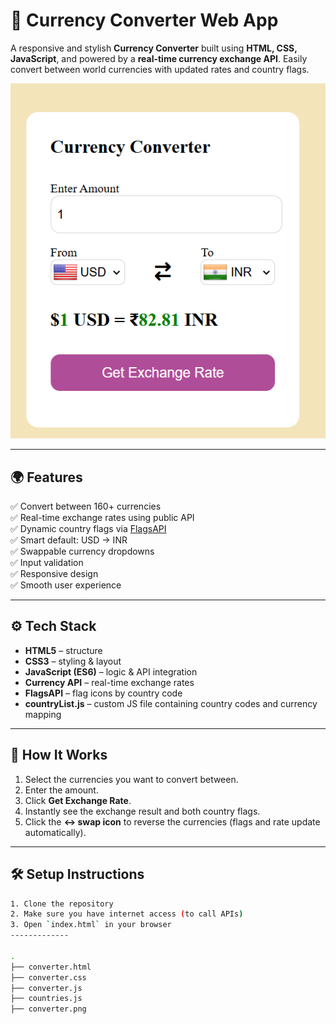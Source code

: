 # 💱 Currency Converter Web App

A responsive and stylish **Currency Converter** built using **HTML, CSS, JavaScript**, and powered by a **real-time currency exchange API**. Easily convert between world currencies with updated rates and country flags.

![Currency Converter UI](./converter.png)

---

## 🌍 Features

✅ Convert between 160+ currencies  
✅ Real-time exchange rates using public API  
✅ Dynamic country flags via [FlagsAPI](https://flagsapi.com)  
✅ Smart default: USD → INR  
✅ Swappable currency dropdowns  
✅ Input validation  
✅ Responsive design  
✅ Smooth user experience

---

## ⚙️ Tech Stack

- **HTML5** – structure  
- **CSS3** – styling & layout  
- **JavaScript (ES6)** – logic & API integration  
- **Currency API** – real-time exchange rates  
- **FlagsAPI** – flag icons by country code  
- **countryList.js** – custom JS file containing country codes and currency mapping

---

## 🚀 How It Works

1. Select the currencies you want to convert between.
2. Enter the amount.
3. Click **Get Exchange Rate**.
4. Instantly see the exchange result and both country flags.
5. Click the **↔️ swap icon** to reverse the currencies (flags and rate update automatically).

---

## 🛠️ Setup Instructions

```bash
1. Clone the repository
2. Make sure you have internet access (to call APIs)
3. Open `index.html` in your browser
-------------

.
├── converter.html
├── converter.css
├── converter.js
├── countries.js
├── converter.png
